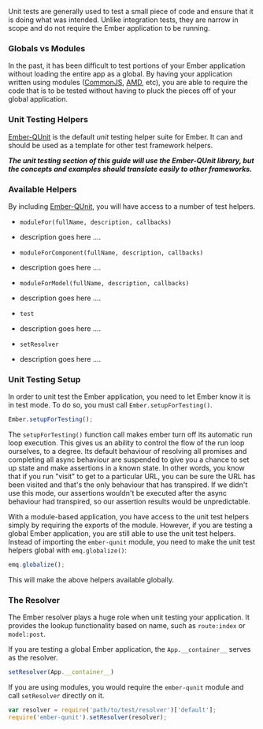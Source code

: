 Unit tests are generally used to test a small piece of code and ensure that it is doing what was
intended. Unlike integration tests, they are narrow in scope and do not require the Ember
application to be running.

### Globals vs Modules

In the past, it has been difficult to test portions of your Ember application without loading the
entire app as a global. By having your application written using modules ([CommonJS], [AMD], etc), you are able
to require the code that is to be tested without having to pluck the pieces off of your global
application.

### Unit Testing Helpers

[Ember-QUnit](https://github.com/rpflorence/ember-qunit) is the default *unit* testing helper suite for
Ember. It can and should be used as a template for other test framework helpers.

<!--
* [Ember-QUnit](https://github.com/rpflorence/ember-qunit) - Unit test helpers written for QUnit
* [Ember-Mocha](#) - Unit test helpers written for Mocha (to be written)
* [Ember-Jasmine](#) - Unit test helpers written for Jasmine (to be written)
-->

***The unit testing section of this guide will use the Ember-QUnit library, but the concepts and
examples should translate easily to other frameworks.***

### Available Helpers

By including [Ember-QUnit](), you will have access to a number of test helpers.

* `moduleFor(fullName, description, callbacks)`
 - description goes here ....
* `moduleForComponent(fullName, description, callbacks)`
 - description goes here ....
* `moduleForModel(fullName, description, callbacks)`
 - description goes here ....
* `test`
 - description goes here ....
* `setResolver`
 - description goes here ....

### Unit Testing Setup

In order to unit test the Ember application, you need to let Ember know it is in test mode. To do so, you must call `Ember.setupForTesting()`.

```javascript
Ember.setupForTesting();
```

The `setupForTesting()` function call makes ember turn off its automatic run loop execution. This gives us an ability to control the flow of the run loop ourselves, to a degree. Its default behaviour of resolving all promises and completing all async behaviour are suspended to give you a chance to set up state and make assertions in a known state. In other words, you know that if you run "visit" to get to a particular URL, you can be sure the URL has been visited and that's the only behaviour that has transpired. If we didn't use this mode, our assertions wouldn't be executed after the async behaviour had transpired, so our assertion results would be unpredictable.

With a module-based application, you have access to the unit test helpers simply by requiring the exports of the module. However, if you are testing a global Ember application, you are still able to use the unit test helpers. Instead of importing the `ember-qunit` module, you need to make the unit test helpers global with `emq.globalize()`:

```javascript
emq.globalize();
```

This will make the above helpers available globally.

### The Resolver

The Ember resolver plays a huge role when unit testing your application. It provides the lookup functionality based on name, such as `route:index` or `model:post`.

If you are testing a global Ember application, the `App.__container__` serves as the resolver.

```javascript
setResolver(App.__container__)
```

If you are using modules, you would require the `ember-qunit` module and call `setResolver` directly on it.

```javascript
var resolver = require('path/to/test/resolver')['default'];
require('ember-qunit').setResolver(resolver);
```

[CommonJS]: http://wiki.commonjs.org/wiki/CommonJS  "CommonJS"
[AMD]: http://requirejs.org/docs/whyamd.html "AMD"